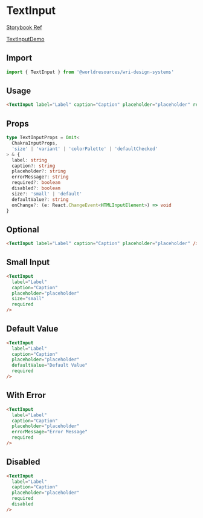 # TextInput

[Storybook Ref](https://wri.github.io/wri-design-systems/?path=/docs/inputs-text-input--docs)

[TextInputDemo](https://github.com/wri/wri-design-systems/blob/main/src/components/TextInput/TextInputDemo.tsx)

## Import

```js
import { TextInput } from '@worldresources/wri-design-systems'
```

## Usage

```html
<TextInput label="Label" caption="Caption" placeholder="placeholder" required />
```

## Props

```ts
type TextInputProps = Omit<
  ChakraInputProps,
  'size' | 'variant' | 'colorPalette' | 'defaultChecked'
> & {
  label: string
  caption?: string
  placeholder?: string
  errorMessage?: string
  required?: boolean
  disabled?: boolean
  size?: 'small' | 'default'
  defaultValue?: string
  onChange?: (e: React.ChangeEvent<HTMLInputElement>) => void
}
```

## Optional

```html
<TextInput label="Label" caption="Caption" placeholder="placeholder" />
```

## Small Input

```html
<TextInput
  label="Label"
  caption="Caption"
  placeholder="placeholder"
  size="small"
  required
/>
```

## Default Value

```html
<TextInput
  label="Label"
  caption="Caption"
  placeholder="placeholder"
  defaultValue="Default Value"
  required
/>
```

## With Error

```html
<TextInput
  label="Label"
  caption="Caption"
  placeholder="placeholder"
  errorMessage="Error Message"
  required
/>
```

## Disabled

```html
<TextInput
  label="Label"
  caption="Caption"
  placeholder="placeholder"
  required
  disabled
/>
```
